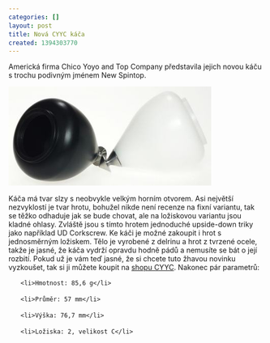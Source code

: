 ```yaml
---
categories: []
layout: post
title: Nová CYYC káča
created: 1394303770
---
```

<p>Americká firma Chico Yoyo and Top Company představila jejich novou káču s trochu podivným jménem New Spintop.</p>



<p><a class="colorbox-load" href="/images/nova-cyyc-kaca/New CYYC top.jpg"><img alt="" src="/images/nova-cyyc-kaca/New%20CYYC%20top_0.jpg" /></a></p>



<p>Káča má tvar slzy s neobvykle velkým horním otvorem. Asi největší nezvyklostí je tvar hrotu, bohužel nikde není recenze na fixní variantu, tak se těžko odhaduje jak se bude chovat, ale na ložiskovou variantu jsou kladné ohlasy. Zvláště jsou s tímto hrotem jednoduché upside-down triky jako například UD Corkscrew. Ke káči je možné zakoupit i hrot s jednosměrným ložiskem. Tělo je vyrobené z delrinu a hrot z tvrzené ocele, takže je jasné, že káča vydrží opravdu hodně pádů a nemusíte se bát o její rozbití. Pokud už je vám teď jasné, že si chcete tuto žhavou novinku vyzkoušet, tak si ji můžete koupit na <a href="http://chicoyoyocompany.com/store/#!/~/category/id=8553310&amp;offset=0&amp;sort=normal">shopu CYYC</a>. Nakonec pár parametrů:</p>



<ul>

	<li>Hmotnost: 85,6 g</li>

	<li>Průměr: 57 mm</li>

	<li>Výška: 76,7 mm</li>

	<li>Ložiska: 2, velikost C</li>

</ul>

